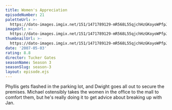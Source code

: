 ```yaml
---
title: Women's Appreciation
episodeNumber: 21
paletteUrl: >-
  https://dato-images.imgix.net/151/1471789129-mR568L55qjchHzGKoyoWPfpJRmk.jpg?auto=enhance&ch=DPR%2CWidth&palette=json
imageUrl: >-
  https://dato-images.imgix.net/151/1471789129-mR568L55qjchHzGKoyoWPfpJRmk.jpg?auto=compress%2Cformat&ch=DPR%2CWidth&w=500
thumbnailUrl: >-
  https://dato-images.imgix.net/151/1471789129-mR568L55qjchHzGKoyoWPfpJRmk.jpg?auto=enhance&ch=DPR%2CWidth&fit=crop&fm=jpg&h=280&w=500
date: '2007-05-03'
rating: 8.8
director: Tucker Gates
seasonName: Season 3
seasonSlug: season-3
layout: episode.ejs
---
```


Phyllis gets flashed in the parking lot, and Dwight goes all out to secure the premises. Michael ostensibly takes the women in the office to the mall to comfort them, but he's really doing it to get advice about breaking up with Jan.